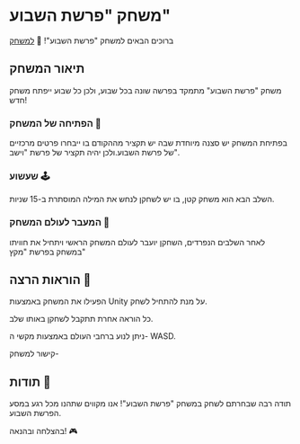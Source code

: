 # משחק "פרשת השבוע"

ברוכים הבאים למשחק "פרשת השבוע"! 🌟
[למשחק]()

## תיאור המשחק

משחק "פרשת השבוע" מתמקד בפרשה שונה בכל שבוע, ולכן כל שבוע ייפתח משחק חדש!

 ### הפתיחה של המשחק 🌅

בפתיחת המשחק יש סצנה מיוחדת שבה יש תקציר מההקודם בו ייבחרו פרטים מרכזיים של פרשת השבוע.ולכן יהיה תקציר של פרשת "וישב". 

### שעשוע 🕹️

השלב הבא הוא משחק קטן, בו יש לשחקן לנחש את המילה המוסתרת ב-15 שניות.

### המעבר לעולם המשחק 🚀

לאחר השלבים הנפרדים, השחקן יועבר לעולם המשחק הראשי ויתחיל את חוויתו במשחק בפרשת "מקץ"

## הוראות הרצה 🚀

הפעילו את המשחק באמצעות Unity על מנת להתחיל לשחק.

כל הוראה אחרת תתקבל לשחקן באותו שלב.

ניתן לנוע ברחבי העולם באמצעות מקשי ה- WASD.

קישור למשחק-


## תודות 🙌

תודה רבה שבחרתם לשחק במשחק "פרשת השבוע"! אנו מקווים שתהנו מכל רגע במסע הפרשת השבוע.

בהצלחה ובהנאה! 🎮
